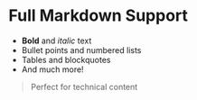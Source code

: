 # Full Markdown Support

- **Bold** and *italic* text
- Bullet points and numbered lists
- Tables and blockquotes
- And much more!

> Perfect for technical content 